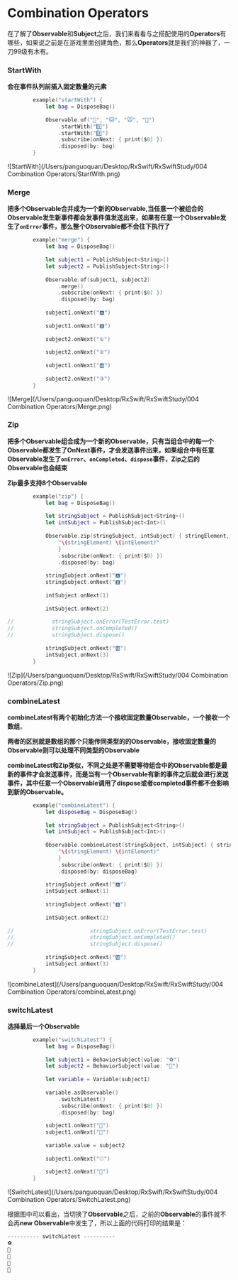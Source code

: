 # **Combination Operators**



在了解了**Observable**和**Subject**之后，我们来看看与之搭配使用的**Operators**有哪些，如果说之前是在游戏里面创建角色，那么**Operators**就是我们的神器了，一刀99级有木有。



### StartWith

**会在事件队列前插入固定数量的元素**

```swift
		example("startWith") {
            let bag = DisposeBag()
            
            Observable.of("🐶", "🐱", "🐭", "🐹")
                .startWith("1️⃣")
                .startWith("2️⃣")
                .subscribe(onNext: { print($0) })
                .disposed(by: bag)
        }
```

![StartWith](/Users/panguoquan/Desktop/RxSwift/RxSwiftStudy/004 Combination Operators/StartWith.png)





### Merge

**把多个Observable合并成为一个新的Observable,当任意一个被组合的Observable发生新事件都会发事件值发送出来，如果有任意一个Observable发生了`onError`事件，那么整个Observable都不会往下执行了**

```swift
        example("merge") {
            let bag = DisposeBag()
            
            let subject1 = PublishSubject<String>()
            let subject2 = PublishSubject<String>()
            
            Observable.of(subject1, subject2)
                .merge()
                .subscribe(onNext: { print($0) })
                .disposed(by: bag)
            
            subject1.onNext("🅰️")
            
            subject1.onNext("🅱️")
            
            subject2.onNext("①")
            
            subject2.onNext("②")
            
            subject1.onNext("🆎")
            
            subject2.onNext("③")
        }
```

![Merge](/Users/panguoquan/Desktop/RxSwift/RxSwiftStudy/004 Combination Operators/Merge.png)





### Zip

**把多个Observable组合成为一个新的Observable，只有当组合中的每一个Observable都发生了OnNext事件，才会发送事件出来，如果组合中有任意Observable发生了`onError`、`onCompleted`、`dispose`事件，Zip之后的Observable也会结束**

**Zip最多支持8个Observable**

```swift
        example("zip") {
            let bag = DisposeBag()
            
            let stringSubject = PublishSubject<String>()
            let intSubject = PublishSubject<Int>()
            
            Observable.zip(stringSubject, intSubject) { stringElement, intElement in
                "\(stringElement) \(intElement)"
                }
                .subscribe(onNext: { print($0) })
                .disposed(by: bag)
            
            stringSubject.onNext("🅰️")
            stringSubject.onNext("🅱️")
            
            intSubject.onNext(1)
            
            intSubject.onNext(2)
            
//            stringSubject.onError(TestError.test)
//            stringSubject.onCompleted()
//            stringSubject.dispose()
            
            stringSubject.onNext("🆎")
            intSubject.onNext(3)
        }
```

![Zip](/Users/panguoquan/Desktop/RxSwift/RxSwiftStudy/004 Combination Operators/Zip.png)





### combineLatest

**combineLatest有两个初始化方法一个接收固定数量Observable，一个接收一个数组**。

**两者的区别就是数组的那个只能传同类型的的Observable，接收固定数量的Observable则可以处理不同类型的Observable**

**combineLatest和Zip类似，不同之处是不需要等待组合中的Observable都是最新的事件才会发送事件，而是当有一个Observable有新的事件之后就会进行发送事件，其中任意一个Observable调用了dispose或者completed事件都不会影响到新的Observable。**

```swift
        example("combineLatest") {
            let disposeBag = DisposeBag()
            
            let stringSubject = PublishSubject<String>()
            let intSubject = PublishSubject<Int>()
            
            Observable.combineLatest(stringSubject, intSubject) { stringElement, intElement in
                "\(stringElement) \(intElement)"
                }
                .subscribe(onNext: { print($0) })
                .disposed(by: disposeBag)
            
            stringSubject.onNext("🅰️")
            intSubject.onNext(1)
            
            stringSubject.onNext("🅱️")
            
            intSubject.onNext(2)
            
//                        stringSubject.onError(TestError.test)
//                        stringSubject.onCompleted()
//                        stringSubject.dispose()
            
            stringSubject.onNext("🆎")
            intSubject.onNext(3)
        }
```

![combineLatest](/Users/panguoquan/Desktop/RxSwift/RxSwiftStudy/004 Combination Operators/combineLatest.png)





### switchLatest

**选择最后一个Observable**

```swift
        example("switchLatest") {
            let bag = DisposeBag()
            
            let subject1 = BehaviorSubject(value: "⚽️")
            let subject2 = BehaviorSubject(value: "🍎")
            
            let variable = Variable(subject1)
            
            variable.asObservable()
                .switchLatest()
                .subscribe(onNext: { print($0) })
                .disposed(by: bag)
            
            subject1.onNext("🏈")
            subject1.onNext("🏀")
            
            variable.value = subject2
            
            subject1.onNext("⚾️")
            
            subject2.onNext("🍐")
        }
```

![SwitchLatest](/Users/panguoquan/Desktop/RxSwift/RxSwiftStudy/004 Combination Operators/SwitchLatest.png)

根据图中可以看出，当切换了**Observable**之后，之前的**Observable**的事件就不会再**new Observable**中发生了，所以上面的代码打印的结果是：

```swift
---------- switchLatest ----------
⚽️
🏈
🏀
🍎
🍐
```



